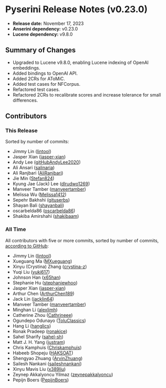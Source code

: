 # Pyserini Release Notes (v0.23.0)

+ **Release date:** November 17, 2023
+ **Anserini dependency:** v0.23.0
+ **Lucene dependency:** v9.8.0

## Summary of Changes

+ Upgraded to Lucene v9.8.0, enabling Lucene indexing of OpenAI embeddings.
+ Added bindings to OpenAI API.
+ Added 2CRs for AToMiC.
+ Added test cases for NFCorpus.
+ Refactored test cases.
+ Refactored 2CRs to recalibrate scores and increase tolerance for small differences.

## Contributors

### This Release

Sorted by number of commits:

+ Jimmy Lin ([lintool](https://github.com/lintool))
+ Jasper Xian ([jasper-xian](https://github.com/jasper-xian))
+ Andy Lee ([gitHubAndyLee2020](https://github.com/gitHubAndyLee2020))
+ Ali Ansari ([salinaria](https://github.com/salinaria))
+ Ali Ranjbari ([AliRanjbari](https://github.com/AliRanjbari))
+ Jie Min ([Stefan824](https://github.com/Stefan824))
+ Kyung Jae (Jack) Lee ([dlrudwo1269](https://github.com/dlrudwo1269))
+ Manveer Tamber ([manveertamber](https://github.com/manveertamber))
+ Melissa Wu ([Melissa1412](https://github.com/Melissa1412))
+ Sepehr Bakhshi ([gituserbs](https://github.com/gituserbs))
+ Shayan Bali ([shayanbali](https://github.com/shayanbali))
+ oscarbelda86 ([oscarbelda86](https://github.com/oscarbelda86))
+ Shakiba Amirshahi ([shakibaam](https://github.com/shakibaam))

### All Time

All contributors with five or more commits, sorted by number of commits, [according to GitHub](https://github.com/castorini/pyserini/graphs/contributors):

+ Jimmy Lin ([lintool](https://github.com/lintool))
+ Xueguang Ma ([MXueguang](https://github.com/MXueguang))
+ Xinyu (Crystina) Zhang ([crystina-z](https://github.com/crystina-z))
+ Yuqi Liu ([yuki617](https://github.com/yuki617))
+ Johnson Han ([x65han](https://github.com/x65han))
+ Stephanie Hu ([stephaniewhoo](https://github.com/stephaniewhoo))
+ Jasper Xian ([jasper-xian](https://github.com/jasper-xian))
+ Arthur Chen ([ArthurChen189](https://github.com/ArthurChen189))
+ Jack Lin ([jacklin64](https://github.com/jacklin64))
+ Manveer Tamber ([manveertamber](https://github.com/manveertamber))
+ Minghan Li ([alexlimh](https://github.com/alexlimh))
+ Catherine Zhou ([Cathrineee](https://github.com/Cathrineee))
+ Ogundepo Odunayo ([ToluClassics](https://github.com/ToluClassics))
+ Hang Li ([hanglics](https://github.com/hanglics))
+ Ronak Pradeep ([ronakice](https://github.com/ronakice))
+ Sahel Sharify ([sahel-sh](https://github.com/sahel-sh))
+ Matt J. H. Yang ([justram](https://github.com/justram))
+ Chris Kamphuis ([Chriskamphuis](https://github.com/Chriskamphuis))
+ Habeeb Shopeju ([HAKSOAT](https://github.com/HAKSOAT))
+ Shengyao Zhuang ([ArvinZhuang](https://github.com/ArvinZhuang))
+ Sailesh Nankani ([saileshnankani](https://github.com/saileshnankani))
+ Xinyu Mavis Liu ([x389liu](https://github.com/x389liu))
+ Zeynep Akkalyoncu Yilmaz ([zeynepakkalyoncu](https://github.com/zeynepakkalyoncu))
+ Pepijn Boers ([PepijnBoers](https://github.com/PepijnBoers))
